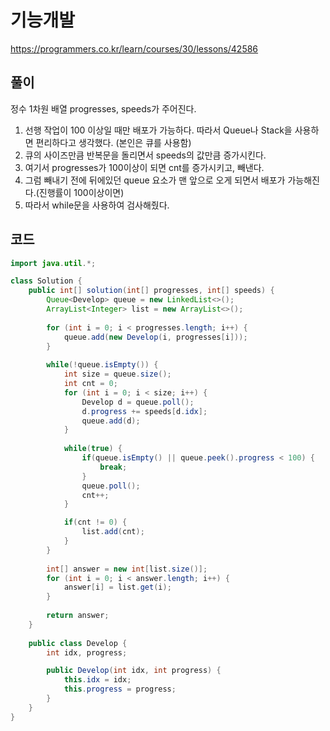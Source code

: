 # 기능개발

https://programmers.co.kr/learn/courses/30/lessons/42586

## 풀이

정수 1차원 배열 progresses, speeds가 주어진다.

1. 선행 작업이 100 이상일 때만 배포가 가능하다. 따라서 Queue나 Stack을 사용하면 편리하다고 생각했다. (본인은 큐를 사용함)
2. 큐의 사이즈만큼 반복문을 돌리면서 speeds의 값만큼 증가시킨다.
3. 여기서 progresses가 100이상이 되면 cnt를 증가시키고, 빼낸다.
4. 그럼 빼내기 전에 뒤에있던 queue 요소가 맨 앞으로 오게 되면서 배포가 가능해진다.(진행률이 100이상이면)
5. 따라서 while문을 사용하여 검사해줬다.

## 코드

```java
import java.util.*;

class Solution {
    public int[] solution(int[] progresses, int[] speeds) {
        Queue<Develop> queue = new LinkedList<>();
        ArrayList<Integer> list = new ArrayList<>();
        
        for (int i = 0; i < progresses.length; i++) {
			queue.add(new Develop(i, progresses[i]));
		}
        
        while(!queue.isEmpty()) {
        	int size = queue.size(); 
        	int cnt = 0;
        	for (int i = 0; i < size; i++) {
				Develop d = queue.poll();
				d.progress += speeds[d.idx];
				queue.add(d);
			}
        	
        	while(true) {
        		if(queue.isEmpty() || queue.peek().progress < 100) {
        			break;
        		}
        		queue.poll();
        		cnt++;
        	}

        	if(cnt != 0) {
        		list.add(cnt);
        	}
        }
        
        int[] answer = new int[list.size()];
        for (int i = 0; i < answer.length; i++) {
			answer[i] = list.get(i);
		}
        
        return answer;
    }
    
    public class Develop {
		int idx, progress;

		public Develop(int idx, int progress) {
			this.idx = idx;
			this.progress = progress;
		}
	}
}
```